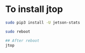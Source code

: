 # To install jtop

```bash
sudo pip3 install -U jetson-stats

sudo reboot

## After reboot
jtop

```
